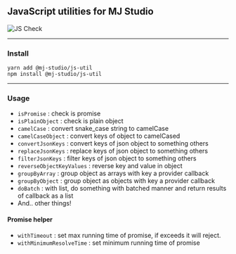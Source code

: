 ## JavaScript utilities for MJ Studio

![JS Check](https://github.com/mym0404/mj-studio-js-util/workflows/JS%20Check/badge.svg)

---
### Install

```
yarn add @mj-studio/js-util
npm install @mj-studio/js-util
```

---
### Usage

* `isPromise` : check is promise
* `isPlainObject` : check is plain object
* `camelCase` : convert snake_case string to camelCase
* `camelCaseObject` : convert keys of object to camelCased 
* `convertJsonKeys` : convert keys of json object to something others
* `replaceJsonKeys` : replace keys of json object to something others
* `filterJsonKeys` : filter keys of json object to something others
* `reverseObjectKeyValues` : reverse key and value in object
* `groupByArray` : group object as arrays with key a provider callback
* `groupByObject` : group object as objects with key a provider callback
* `doBatch` : with list, do something with batched manner and return results of callback as a list
* And.. other things!

#### Promise helper
* `withTimeout` : set max running time of promise, if exceeds it will reject.
* `withMinimumResolveTime` : set minimum running time of promise

